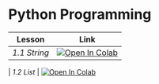 # Python Programming
| Lesson |    Link | 
| -------- | --------|
| *1.1 String*   | <a href="https://colab.research.google.com/drive/176wGTkzsLjQyyOO_xooA-MlCdtCDaHYw?usp=drive_link"><img class="notebook-badge-image" src="https://colab.research.google.com/assets/colab-badge.svg" alt="Open In Colab"></a>

| *1.2 List*   | <a href="https://colab.research.google.com/drive/176wGTkzsLjQyyOO_xooA-MlCdtCDaHYw?usp=drive_link"><img class="notebook-badge-image" src="https://colab.research.google.com/assets/colab-badge.svg" alt="Open In Colab"></a>

